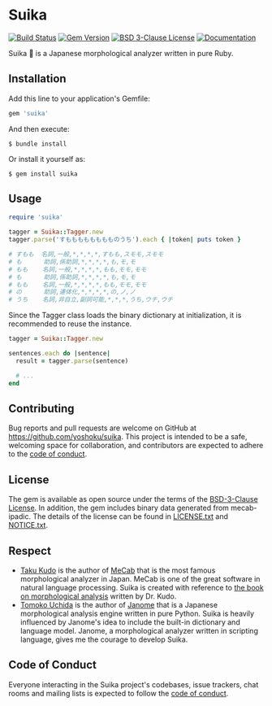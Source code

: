 # Suika

[![Build Status](https://travis-ci.org/yoshoku/suika.svg?branch=master)](https://travis-ci.org/yoshoku/suika)
[![Gem Version](https://badge.fury.io/rb/suika.svg)](https://badge.fury.io/rb/suika)
[![BSD 3-Clause License](https://img.shields.io/badge/License-BSD%203--Clause-orange.svg)](https://github.com/yoshoku/suika/blob/master/LICENSE.txt)
[![Documentation](https://img.shields.io/badge/api-reference-blue.svg)](https://rubydoc.info/gems/suika)

Suika 🍉 is a Japanese morphological analyzer written in pure Ruby.

## Installation

Add this line to your application's Gemfile:

```ruby
gem 'suika'
```

And then execute:

    $ bundle install

Or install it yourself as:

    $ gem install suika

## Usage

```ruby
require 'suika'

tagger = Suika::Tagger.new
tagger.parse('すもももももももものうち').each { |token| puts token }

# すもも  名詞,一般,*,*,*,*,すもも,スモモ,スモモ
# も      助詞,係助詞,*,*,*,*,も,モ,モ
# もも    名詞,一般,*,*,*,*,もも,モモ,モモ
# も      助詞,係助詞,*,*,*,*,も,モ,モ
# もも    名詞,一般,*,*,*,*,もも,モモ,モモ
# の      助詞,連体化,*,*,*,*,の,ノ,ノ
# うち    名詞,非自立,副詞可能,*,*,*,うち,ウチ,ウチ
```

Since the Tagger class loads the binary dictionary at initialization, it is recommended to reuse the instance.

```ruby
tagger = Suika::Tagger.new

sentences.each do |sentence|
  result = tagger.parse(sentence)

  # ...
end
```

## Contributing

Bug reports and pull requests are welcome on GitHub at https://github.com/yoshoku/suika.
This project is intended to be a safe, welcoming space for collaboration, and contributors are expected to adhere to the [code of conduct](https://github.com/yoshoku/suika/blob/master/CODE_OF_CONDUCT.md).

## License

The gem is available as open source under the terms of the [BSD-3-Clause License](https://opensource.org/licenses/BSD-3-Clause).
In addition, the gem includes binary data generated from mecab-ipadic.
The details of the license can be found in [LICENSE.txt](https://github.com/yoshoku/suika/blob/master/LICENSE.txt)
and [NOTICE.txt](https://github.com/yoshoku/suika/blob/master/NOTICE.txt).

## Respect

- [Taku Kudo](https://github.com/taku910) is the author of [MeCab](https://taku910.github.io/mecab/) that is the most famous morphological analyzer in Japan.
MeCab is one of the great software in natural language processing.
Suika is created with reference to [the book on morphological analysis](https://www.kindaikagaku.co.jp/information/kd0577.htm) written by Dr. Kudo.
- [Tomoko Uchida](https://github.com/mocobeta) is the author of [Janome](https://github.com/mocobeta/janome) that is a Japanese morphological analysis engine written in pure Python.
Suika is heavily influenced by Janome's idea to include the built-in dictionary and language model.
Janome, a morphological analyzer written in scripting language, gives me the courage to develop Suika.

## Code of Conduct

Everyone interacting in the Suika project's codebases, issue trackers, chat rooms and mailing lists is expected to follow the [code of conduct](https://github.com/yoshoku/suika/blob/master/CODE_OF_CONDUCT.md).
